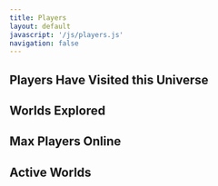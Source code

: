 ```yaml
---
title: Players
layout: default
javascript: '/js/players.js'
navigation: false
---
```


<h2 class="ever"> Players Have Visited this Universe</h2>

<style>
.content {
	max-width: 600px;
}
</style>

<h2 class="worlds"> Worlds Explored</h2>

<h2 class="max"> Max Players Online</h2>

<h2>Active Worlds</h2>

<ul class="planets"></ul> 
